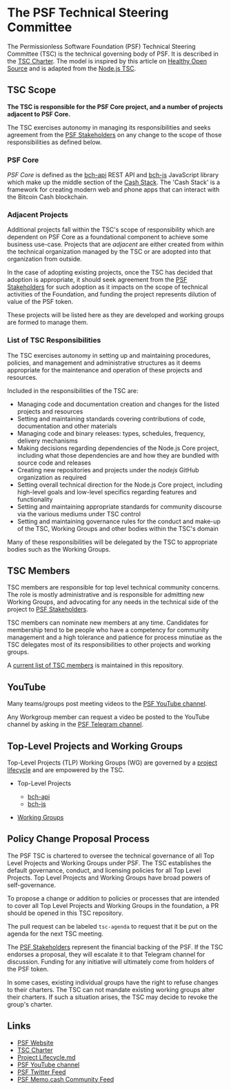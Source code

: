 # The PSF Technical Steering Committee
The Permissionless Software Foundation (PSF) Technical Steering Committee (TSC) is the technical governing body of PSF. It is described in the [TSC Charter](./tsc-charter.md). The model is inspired by this article on [Healthy Open Source](https://medium.com/the-node-js-collection/healthy-open-source-967fa8be7951) and is adapted from the [Node.js TSC](https://github.com/nodejs/TSC).

## TSC Scope

**The TSC is responsible for the PSF Core project, and a number of projects adjacent to PSF
Core.**

The TSC exercises autonomy in managing its responsibilities and seeks agreement
from the [PSF Stakeholders](https://t.me/psf_vip) on any change to the scope of those
responsibilities as defined below.

### PSF Core

*PSF Core* is defined as the [bch-api](https://github.com/Permissionless-Software-Foundation/bch-api) REST API and [bch-js](https://github.com/Permissionless-Software-Foundation/bch-js) JavaScript library which make up the middle section of the [Cash Stack](https://fullstack.cash/). The 'Cash Stack' is a framework for creating modern web and phone apps that can interact with the Bitcoin Cash blockchain.

### Adjacent Projects

Additional projects fall within the TSC's scope of responsibility which are
dependent on PSF Core as a foundational component to achieve some business use-case. Projects that are _adjacent_ are either created from within the technical organization managed by the TSC or are adopted into that organization from outside.

In the case of adopting existing projects, once the TSC has decided that adoption is appropriate, it should seek agreement from the [PSF Stakeholders](https://t.me/psf_vip) for such adoption as it impacts on the scope of technical activities of the Foundation, and funding the project represents dilution of value of the PSF token.

These projects will be listed here as they are developed and working groups are formed to manage them.

### List of TSC Responsibilities

The TSC exercises autonomy in setting up and maintaining procedures, policies,
and management and administrative structures as it deems appropriate for the
maintenance and operation of these projects and resources.

Included in the responsibilities of the TSC are:

* Managing code and documentation creation and changes for the listed projects
  and resources
* Setting and maintaining standards covering contributions of code,
  documentation and other materials
* Managing code and binary releases: types, schedules, frequency, delivery
  mechanisms
* Making decisions regarding dependencies of the Node.js Core project,
  including what those dependencies are and how they are bundled with source
  code and releases
* Creating new repositories and projects under the _nodejs_ GitHub organization
  as required
* Setting overall technical direction for the Node.js Core project, including
  high-level goals and low-level specifics regarding features and functionality
* Setting and maintaining appropriate standards for community discourse via the
  various mediums under TSC control
* Setting and maintaining governance rules for the conduct and make-up of the
  TSC, Working Groups and other bodies within the TSC's domain

Many of these responsibilities will be delegated by the TSC to appropriate
bodies such as the Working Groups.

## TSC Members

TSC members are responsible for top level technical community concerns. The role is mostly administrative and is responsible for admitting new Working Groups, and advocating for any needs in the technical side of the project to [PSF Stakeholders](https://t.me/psf_vip).

TSC members can nominate new members at any time. Candidates for membership tend
to be people who have a competency for community management and a high tolerance
and patience for process minutiae as the TSC delegates most of its responsibilities
to other projects and working groups.

A [current list of TSC members](./tsc_members.json) is maintained in this repository.

## YouTube
Many teams/groups post meeting videos to the [PSF YouTube channel](https://www.youtube.com/channel/UCQ57IDXJJSYXHBLpF1tBD0g).

Any Workgroup member can request a video be posted to the YouTube channel by asking in the [PSF Telegram channel](https://t.me/permissionless_software).


## Top-Level Projects and Working Groups
Top-Level Projects (TLP) Working Groups (WG) are governed by a [project lifecycle](./project-lifecycle.md) and are empowered by the TSC.

- Top-Level Projects
  - [bch-api](https://github.com/Permissionless-Software-Foundation/bch-api)
  - [bch-js](https://github.com/Permissionless-Software-Foundation/bch-js)

- [Working Groups](working-groups.md)


## Policy Change Proposal Process

The PSF TSC is chartered to oversee the technical governance of all Top Level Projects and Working Groups under PSF. The TSC establishes the default governance, conduct, and licensing policies for all Top Level Projects. Top Level Projects and Working Groups have broad powers of
self-governance.

To propose a change or addition to policies or processes that are intended to cover all Top Level Projects and Working Groups in the foundation, a PR should be opened in this TSC repository.

The pull request can be labeled `tsc-agenda` to request that it be put on the agenda for the next TSC meeting.

The [PSF Stakeholders](https://t.me/psf_vip) represent the financial backing of the PSF. If the TSC endorses a proposal, they will escalate it to that Telegram channel for discussion. Funding for any initiative will ultimately come from holders of the PSF token.

In some cases, existing individual groups have the right to refuse changes to their charters. The TSC can not mandate existing working groups alter their charters. If such a situation arises, the TSC may decide to revoke the group's charter.


## Links
- [PSF Website](http://PSFoundation.cash)
- [TSC Charter](./tsc-charter.md)
- [Project Lifecycle.md](./project-lifecycle.md)
- [PSF YouTube channel](https://www.youtube.com/channel/UCQ57IDXJJSYXHBLpF1tBD0g)
- [PSF Twitter Feed](https://twitter.com/PSF_DAO)
- [PSF Memo.cash Community Feed](https://memo.cash/profile/13hev19KaFFD7QqZEenmxUuNPNN8jxCCd5)
